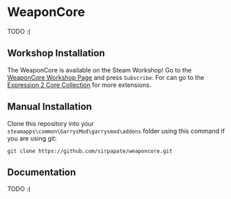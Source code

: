# WeaponCore

TODO :(

## Workshop Installation

The WeaponCore is available on the Steam Workshop! Go to the [WeaponCore Workshop Page][WeaponCore Workshop Page] and press `Subscribe`. For can go to the [Expression 2 Core Collection][Expression 2 Core Collection] for more extensions.

## Manual Installation

Clone this repository into your `steamapps\common\GarrysMod\garrysmod\addons` folder using this command if you are using git:

    git clone https://github.com/sirpapate/weaponcore.git

## Documentation

TODO :(

[WeaponCore Workshop Page]: <https://steamcommunity.com/sharedfiles/filedetails/?id=452197127>
[Expression 2 Core Collection]: <https://steamcommunity.com/workshop/filedetails/?id=726399057>